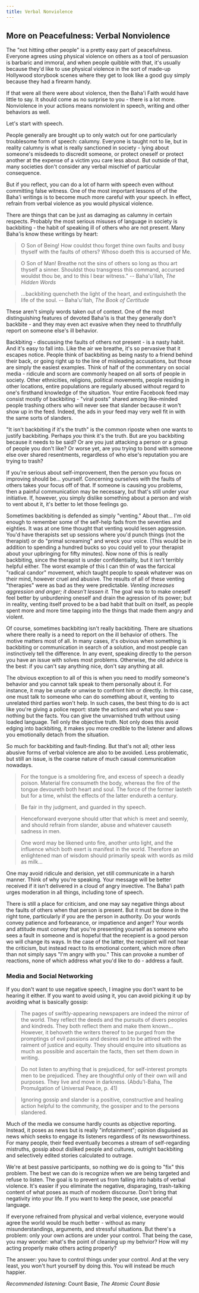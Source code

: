 ```yaml
---
title: Verbal Nonviolence
---
```


## More on Peacefulness: Verbal Nonviolence

The "not hitting other people" is a pretty easy part of peacefulness.
Everyone agrees using physical violence on others as a tool of
persuasion is barbaric and immoral, and when people quibble with that,
it's usually because they'd like to use physical violence in the
sort of made-up Hollywood storybook scenes where they get to look
like a good guy simply because they had a firearm handy.

If that were all there were about violence, then the Baha'i Faith
would have little to say. It should come as no surprise to you - there
is a lot more. Nonviolence in your actions means nonviolent in speech,
writing and other behaviors as well.

Let's start with speech.

People generally are brought up to only watch out for one particularly
troublesome form of speech: calumny. Everyone is taught not to lie, but in
reality calumny is what is really sanctioned in society - lying about someone's
misdeeds to discredit someone, or protect oneself or protect another at the
expense of a victim you care less about. But outside of 
that, many societies don't consider any verbal mischief of particular consequence.

But if you reflect, you can do a lot of harm with speech even without committing
false witness. One
of the most important lessons of
of the Baha'i writings is to become much more careful
with your speech. In effect, refrain from verbal violence as you would physical
violence. 

There are things that can be just as damaging as calumny in
certain respects.
Probably the most serious misuses of language in society is backbiting - the
habit of speaking ill of others who are not present. 
Many Baha'is know these writings by heart:

> O Son of Being! How couldst thou forget thine own faults and busy 
> thyself with the faults of others? Whoso doeth this is accursed of Me.

> O Son of Man! Breathe not the sins of others so long as thou art
> thyself a sinner. Shouldst thou transgress this command, accursed
> wouldst thou be, and to this I bear witness."
                       -- Baha'u'llah, _The Hidden Words_

> ...backbiting quencheth the light of the heart, and extinguisheth 
   the life of the soul.
                       -- Baha'u'llah, _The Book of Certitude_

These aren't simply words taken out of context.
One of the most distinguishing features of devoted Baha'is is that they
generally don't backbite - and they may even act evasive when they need
to thruthfully report on someone else's ill behavior.

Backbiting - discussing the faults of others not present - is a nasty habit.
And it's easy to fall into. Like the air we breathe, it's so pervasive
that it escapes notice. People think of backbiting as being nasty to a friend
behind their back, or going right up to the line of misleading accusations,
but those are simply the easiest examples. Think of half of the
commentary on social media - ridicule and scorn are commonly heaped on
all sorts of people in society. Other ethnicities, religions, political movements,
people residing in other locations, entire populations are regularly
abused without regard to one's firsthand knowledge of the situation.
Your entire Facebook feed may consist mostly of backbiting - "viral posts"
shared among like-minded people trashing others who will never see that
slander because it won't show up in the feed. Indeed, the ads in your
feed may very well fit in with the same sorts of slanders.

"It isn't backbiting if it's the truth" is the common riposte when one
wants to justify backbiting. Perhaps _you_ think it's the truth. But
are you backbiting because it needs to be said? Or are you just attacking
a person or a group of people you don't like? Or worse yet, are you trying
to bond with someone else over shared resentments, regardless of who else's
reputation you are trying to trash?

If you're serious about self-improvement, then the
person you focus on improving should be... yourself. Concerning ourselves
with the faults of others takes your focus off of that. If someone is causing
you problems, then a painful communication may be necessary, but that's
still under your initiative. If, however, you simply dislike something
about a person and wish to vent about it, it's better to let those feelings go.

Sometimes backbiting is defended as simply "venting." About that...
I'm old enough to remember some of the self-help
fads from the seventies and eighties. It was at one time thought that
venting would lessen aggression. You'd have therapists set up sessions where
you'd punch things (not the therapist) or do "primal screaming" and wreck
your voice. (This would be in addition to spending a hundred
bucks so you could yell to your therapist about your upbringing for
fifty minutes). Now none of this is really backbiting, since the therapist
is under confidentiality, but it isn't terribly helpful either.
The worst example of this I can thin of was the farcical
"radical candor" movement, which taught
people to speak whatever was on their mind, however cruel and abusive.
The results of all of these venting "therapies" were as bad as they were
predictable. *Venting increases aggression and anger; it doesn't lessen it.* 
The goal was to to make oneself feel
better by unburdening oneself and drain the agression of its power; but in 
reality, venting itself proved to be
a bad habit that built on itself, as people spent more and more time tapping
into the things that made them angry and violent.

Of course, sometimes backbiting isn't really backbiting.
There are situations where there really is a need to report on the
ill behavior of others. The motive matters most of all. In many cases, it's obvious
when something is backbiting or communication in search of a solution, and most 
people can instinctively
tell the difference. In any event, speaking directly to the person you have
an issue with solves most problems. Otherwise, the old advice is the best: if you can't say anything nice, 
don't say anything at all.

The obvious exception to all of this is when you need to modify someone's
behavior and you cannot talk speak to them personally about it.
For instance, it may be unsafe or unwise to
confront him or directly. In this case, one must talk to someone who
can do something about it, venting to unrelated third parties won't help. 
In such cases, the best thing to do is act like you're 
giving a police report: state
the actions and what you saw - nothing but the facts. You can give the
unvarnished truth without using loaded language. Tell only the objective
truth. Not only does this avoid edging into backbiting, it makes you more
credible to the listener and allows you emotionally detach from the situation.

So much for backbiting and fault-finding. But that's not all; other
less abusive forms of verbal violence are also to be avoided.
Less problematic, but still an issue, is the coarse nature of much 
casual communication nowadays.

>   For the tongue is a smoldering fire, and excess of speech a deadly poison. 
>   Material fire consumeth the body, whereas the fire of the tongue devoureth 
>   both heart and soul. The force of the former lasteth but for a time, 
>   whilst the effects of the latter endureth a century.

>   Be fair in thy judgment, and guarded in thy speech.

>   Henceforward everyone should utter that which is meet and seemly, and should 
>   refrain from slander, abuse and whatever causeth sadness in men.

>   One word may be likened unto fire, another unto light, and the influence 
>   which both exert is manifest in the world. Therefore an enlightened man of 
>   wisdom should primarily speak with words as mild as milk...


One may avoid ridicule and derision, yet still communicate in a harsh manner.
Think of why you're speaking. Your message will be better received if it
isn't delivered in a cloud of angry invective. The Baha'i
path urges moderation in all things, including tone of speech.

There is still a place for criticism, and one may
say negative things about the faults of others when that person is present.
But it must be done in the right tone, particularly if you are the person
in authority. Do your words convey patience and forbearance, or impatience
and anger? Your words and attitude must convey that you're presenting 
yourself as someone who
sees a fault in someone and is hopeful that the recepient is a good person
wo will change its ways. In the case of the latter, the recipient will not
hear the criticism, but instead react to its emotional content, which
more often than not simply says "I'm angry with you."
This can provoke a number of reactions, none of which
address what you'd like to do - address a fault.

### Media and Social Networking

If you don't want to use negative speech, I imagine you don't want
to be hearing it either. If you want to avoid using it, you can avoid picking
it up by avoiding what is basically gossip:

>   The pages of swiftly-appearing newspapers are indeed the mirror of the world. 
>   They reflect the deeds and the pursuits of divers peoples and kindreds. 
>   They both reflect them and make them known...
>   However, it behoveth the writers thereof to be purged from the promptings of 
>   evil passions and desires and to be attired with the raiment of justice and 
>   equity. They should enquire into situations as much as possible and ascertain 
>   the facts, then set them down in writing.

>   Do not listen to anything that is prejudiced, for self-interest prompts 
>   men to be prejudiced. They are thoughtful only of their own will and purposes. 
>   They live and move in darkness.
>               (Abdu'l-Baha, The Promulgation of Universal Peace, p. 41)

>   Ignoring gossip and slander is a positive, constructive and healing action 
>   helpful to the community, the gossiper and to the persons slandered.

Much of the media we consume hardly counts as objective reporting. Instead,
it poses as news but is really "infotainment"; opinion disguised as news 
which seeks to engage
its listeners regardless of its newsworthiness. For many people, their feed
eventually becomes a stream of self-regarding mistruths, gossip about disliked
people and cultures, outright backbiting and selectively edited stories calculated
to outrage. 

We're at best passive participants, so nothing we do is going to "fix" this problem. The
best we can do is recognize when we are being targeted and refuse
to listen.
The goal is to prevent us from falling into habits of verbal violence. It's easier
if you eliminate the negative, disparaging, trash-talking content
of what poses as much of modern discourse. Don't bring that negativity into
your life. If you want to keep the peace, use peaceful language.

If everyone refrained from physical and verbal violence, everyone would
agree the world would be much better - without as many misunderstandings,
arguments, and stressful situations. But there's a problem: only your own
actions are under your control.
That being the case, you may wonder: what's the point of cleaning up my
behvior? How will my acting properly make others acting properly?

The answer: you have to control things under your control. And at the
very least, you won't hurt yourself by doing this. You will instead be
much happier.


_Recommended listening_: Count Basie, _The Atomic Count Basie_
